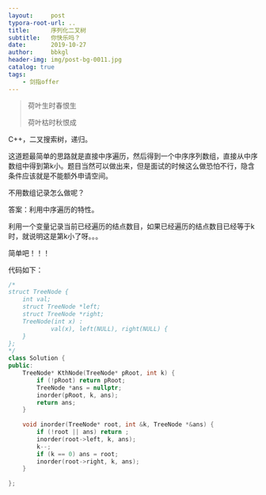```yaml
---
layout:     post
typora-root-url: ..
title:      序列化二叉树
subtitle:   你快乐吗？
date:       2019-10-27
author:     bbkgl
header-img: img/post-bg-0011.jpg
catalog: true
tags:
    - 剑指offer
---
```


>荷叶生时春恨生
>
>荷叶枯时秋恨成
>

C++，二叉搜索树，递归。

这道题最简单的思路就是直接中序遍历，然后得到一个中序序列数组，直接从中序数组中得到第k小。题目当然可以做出来，但是面试的时候这么做恐怕不行，隐含条件应该就是不能额外申请空间。

不用数组记录怎么做呢？

答案：利用中序遍历的特性。

利用一个变量记录当前已经遍历的结点数目，如果已经遍历的结点数目已经等于k时，就说明这是第k小了呀。。。

简单吧！！！

代码如下：

```cpp
/*
struct TreeNode {
    int val;
    struct TreeNode *left;
    struct TreeNode *right;
    TreeNode(int x) :
            val(x), left(NULL), right(NULL) {
    }
};
*/
class Solution {
public:
    TreeNode* KthNode(TreeNode* pRoot, int k) {
        if (!pRoot) return pRoot;
        TreeNode *ans = nullptr;
        inorder(pRoot, k, ans);
        return ans;
    }
    
    void inorder(TreeNode* root, int &k, TreeNode *&ans) {
        if (!root || ans) return ;
        inorder(root->left, k, ans);
        k--;
        if (k == 0) ans = root;
        inorder(root->right, k, ans);
    }
    
};
```


